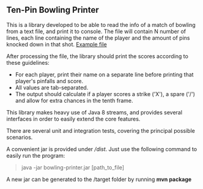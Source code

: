 ## Ten-Pin Bowling Printer

This is a library developed to be able to read the info of a match of bowling from a text file, and print it to console.
The file will contain N number of lines, each line containing the name of the player and the amount
of pins knocked down in that shot. [Example file](https://github.com/danbrato999/bowling-printer/blob/master/src/test/resources/test-game.txt)

After processing the file, the library should print the scores according to these guidelines:
* For each player, print their name on a separate line before printing that player's pinfalls and score.
* All values are tab-separated.
* The output should calculate if a player scores a strike ('X'), a spare ('/') and allow
  for extra chances in the tenth frame.

This library makes heavy use of Java 8 streams, and provides several interfaces in order to easily
extend the core features.

There are several unit and integration tests, covering the principal possible scenarios.

A convenient jar is provided under _/dist_. Just use the following command to easily run the program:
> java -jar bowling-printer.jar [path_to_file] 

A new jar can be generated to the /target folder by running **mvn package**
